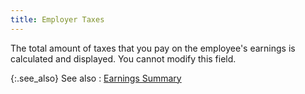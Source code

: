 ```yaml
---
title: Employer Taxes
---
```



The total amount of taxes that you pay on the employee's earnings is  calculated and displayed. You cannot modify this field.


{:.see_also}
See also
: [Earnings  Summary](JavaScript:RelatedTopics1.Click())<!--Metadata type="DesignerControl" startspan
<object CLASSID="clsid:ADB880A6-D8FF-11CF-9377-00AA003B7A11"
	ID=RelatedTopics1
	TYPE="application/x-oleobject">
</object>-->

<object classid="clsid:ADB880A6-D8FF-11CF-9377-00AA003B7A11" id="RelatedTopics1" type="application/x-oleobject"> 
 <param name="Command" value="Related Topics">
<param name="Window" value="second">
<param name="Item1" value="Earnings Summary;{{site.prl_chm}}/misc/earnings_summary.html">
</object><!--Metadata type="DesignerControl" endspan-->
